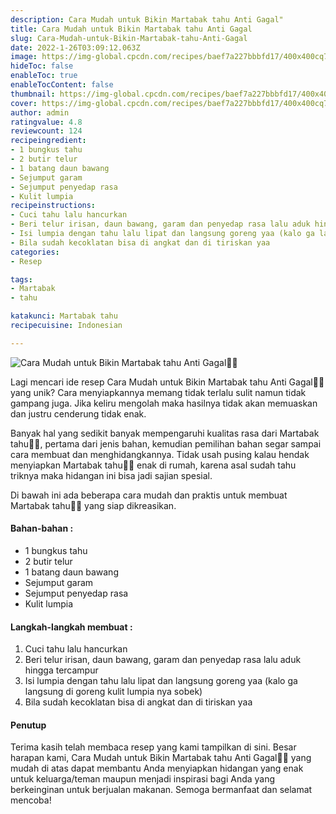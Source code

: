 ```yaml
---
description: Cara Mudah untuk Bikin Martabak tahu Anti Gagal"
title: Cara Mudah untuk Bikin Martabak tahu Anti Gagal
slug: Cara-Mudah-untuk-Bikin-Martabak-tahu-Anti-Gagal
date: 2022-1-26T03:09:12.063Z
image: https://img-global.cpcdn.com/recipes/baef7a227bbbfd17/400x400cq70/photo.jpg
hideToc: false
enableToc: true
enableTocContent: false
thumbnail: https://img-global.cpcdn.com/recipes/baef7a227bbbfd17/400x400cq70/photo.jpg
cover: https://img-global.cpcdn.com/recipes/baef7a227bbbfd17/400x400cq70/photo.jpg
author: admin
ratingvalue: 4.8
reviewcount: 124
recipeingredient:
- 1 bungkus tahu
- 2 butir telur
- 1 batang daun bawang
- Sejumput garam
- Sejumput penyedap rasa
- Kulit lumpia
recipeinstructions:
- Cuci tahu lalu hancurkan
- Beri telur irisan, daun bawang, garam dan penyedap rasa lalu aduk hingga tercampur
- Isi lumpia dengan tahu lalu lipat dan langsung goreng yaa (kalo ga langsung di goreng kulit lumpia nya sobek)
- Bila sudah kecoklatan bisa di angkat dan di tiriskan yaa
categories:
- Resep

tags:
- Martabak
- tahu

katakunci: Martabak tahu
recipecuisine: Indonesian

---
```


![Cara Mudah untuk Bikin Martabak tahu Anti Gagal👩‍🍳](https://img-global.cpcdn.com/recipes/baef7a227bbbfd17/400x400cq70/photo.jpg)

Lagi mencari ide resep Cara Mudah untuk Bikin Martabak tahu Anti Gagal👩‍🍳 yang unik? Cara menyiapkannya memang tidak terlalu sulit namun tidak gampang juga. Jika keliru mengolah maka hasilnya tidak akan memuaskan dan justru cenderung tidak enak.

Banyak hal yang sedikit banyak mempengaruhi kualitas rasa dari Martabak tahu👩‍🍳, pertama dari jenis bahan, kemudian pemilihan bahan segar sampai cara membuat dan menghidangkannya. Tidak usah pusing kalau hendak menyiapkan Martabak tahu👩‍🍳 enak di rumah, karena asal sudah tahu triknya maka hidangan ini bisa jadi sajian spesial.

Di bawah ini ada beberapa cara mudah dan praktis untuk membuat Martabak tahu👩‍🍳 yang siap dikreasikan.

<!--inarticleads1-->

#### Bahan-bahan :

- 1 bungkus tahu
- 2 butir telur
- 1 batang daun bawang
- Sejumput garam
- Sejumput penyedap rasa
- Kulit lumpia

<!--inarticleads2-->

#### Langkah-langkah membuat :

1. Cuci tahu lalu hancurkan
1. Beri telur irisan, daun bawang, garam dan penyedap rasa lalu aduk hingga tercampur
1. Isi lumpia dengan tahu lalu lipat dan langsung goreng yaa (kalo ga langsung di goreng kulit lumpia nya sobek)
1. Bila sudah kecoklatan bisa di angkat dan di tiriskan yaa

#### Penutup

Terima kasih telah membaca resep yang kami tampilkan di sini. Besar harapan kami, Cara Mudah untuk Bikin Martabak tahu Anti Gagal👩‍🍳 yang mudah di atas dapat membantu Anda menyiapkan hidangan yang enak untuk keluarga/teman maupun menjadi inspirasi bagi Anda yang berkeinginan untuk berjualan makanan. Semoga bermanfaat dan selamat mencoba!